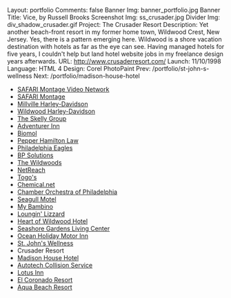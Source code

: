 Layout: portfolio
Comments: false
Banner Img: banner_portfolio.jpg
Banner Title: Vice, by Russell Brooks
Screenshot Img: ss_crusader.jpg
Divider Img: div_shadow_crusader.gif
Project: The Crusader Resort
Description: Yet another beach-front resort in my former home town, Wildwood Crest, New Jersey. Yes, there is a pattern emerging here. Wildwood is a shore vacation destination with hotels as far as the eye can see. Having managed hotels for five years, I couldn't help but land hotel website jobs in my freelance design years afterwards.
URL: http://www.crusaderresort.com/
Launch: 11/10/1998
Language: HTML 4
Design: Corel PhotoPaint
Prev: /portfolio/st-john-s-wellness
Next: /portfolio/madison-house-hotel

* [SAFARI Montage Video Network](/portfolio/)
* [SAFARI Montage](/portfolio/safari-montage)
* [Millville Harley-Davidson](/portfolio/millville-harley-davidson)
* [Wildwood Harley-Davidson](/portfolio/wildwood-harley-davidson)
* [The Skelly Group](/portfolio/the-skelly-group)
* [Adventurer Inn](/portfolio/adventurer-inn)
* [Biomol](/portfolio/biomol)
* [Pepper Hamilton Law](/portfolio/pepper-hamilton-law)
* [Philadelphia Eagles](/portfolio/philadelphia-eagles)
* [BP Solutions](/portfolio/bp-solutions)
* [The Wildwoods](/portfolio/the-wildwoods)
* [NetReach](/portfolio/netreach)
* [Togo's](/portfolio/togos)
* [Chemical.net](/portfolio/chemical-net)
* [Chamber Orchestra of Philadelphia](/portfolio/chamber-orchestra-of-philadelphia)
* [Seagull Motel](/portfolio/seagull-motel)
* [My Bambino](/portfolio/my-bambino)
* [Loungin' Lizzard](/portfolio/loungin-lizzard)
* [Heart of Wildwood Hotel](/portfolio/heart-of-wildwood-hotel)
* [Seashore Gardens Living Center](/portfolio/seashore-gardens-living-center)
* [Ocean Holiday Motor Inn](/portfolio/ocean-holiday-motor-inn)
* [St. John's Wellness](/portfolio/st-john-s-wellness)
* Crusader Resort
* [Madison House Hotel](/portfolio/madison-house-hotel)
* [Autotech Collision Service](/portfolio/autotech-collision-service)
* [Lotus Inn](/portfolio/lotus-inn)
* [El Coronado Resort](/portfolio/el-coronado-resort)
* [Aqua Beach Resort](/portfolio/aqua-beach-resort)

